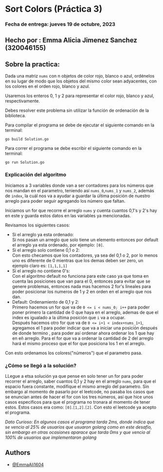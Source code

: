 # Sort Colors (Práctica 3)

### Fecha de entrega: jueves 19 de octubre, 2023

## Hecho por : Emma Alicia Jimenez Sanchez (320046155) 

## Sobre la practica:

Dada una matriz `nums` con n objetos de color rojo, blanco o azul, ordénelos en su lugar de modo que los objetos del mismo color sean adyacentes, con los colores en el orden rojo, blanco y azul.

Usaremos los enteros 0, 1 y 2 para representar el color rojo, blanco y azul, respectivamente.

Debes resolver este problema sin utilizar la función de ordenación de la biblioteca.

Para compilar el programa se debe de ejecutar el siguiente comando en la terminal:

```
go build Solution.go
```

Para correr el programa se debe escribir el siguiente comando en la terminal:

```
go run Solution.go
```
### Explicación del algoritmo 
Iniciamos a 3 variables donde van a ser contadores para los números que nos mandan en el parametro, teniendo así `nums_0`,`nums_1` y `nums_2`, además de `index`, la cuál nos va a ayudar a guardar la última posición de nuestro arreglo para poder seguir agregando los número que faltan.

Iniciamos un for que recorre el arreglo `nums` y cuenta cuantos 0,1's y 2's hay en este y guarda estos datos en las variables ya mencionadas.

Revisamos los siguientes casos:
* Si el arreglo ya esta ordenado: \
    Si nos pasan un arreglo que solo tiene un elemento entonces por default el arreglo ya esta ordenado, por ejemplo: `[0]`.
* Si el arreglo solo contiene 0,1 o 2: \
    Con esto checamos que los contadores, ya sea del 0,1 o 2, por lo menos uno es diferente de 0 mientras que los demas deben ser zero, un ejemplo claro es: `[1,1,1,1]`
* Si el arreglo no contiene 0's:\
    Con el algoritmo default no funciona para este caso ya que toma en cuenta las posiciones que van para el 0, entonces para evitar que se genere problemas, entonces nada mas hacemos 2 for's lineales para poder posicionar los numeros de 1 y 2 en orden en el arreglo que nos dan.
* Default: Ordenamiento de 0,1 y 2: \
    Primero hacemos un for que va de `0 <= i < nums_0; i++` para poder poner primero la cantidad de 0 que haya en el arreglo, ademas de que el index es igualado a la última posición que `i` va a ocupar.\
    Después hacemos otro for que va de `0 <= i+1 < index+nums_1+1`, agregamos el 1 para poder indicar que va a iniciar una posición después de donde termino , para poder así ordenar ahora ordenar los 1 que hay en eñ arreglo.
    Para el for que va a ordenar la cantidad de 2 del arreglo hará el mismo proceso que el for que posiciona los 1 en el arreglo.

Con esto ordenamos los colores("números") que el parametro pasa.
### ¿Cómo se llegó a la solución?
LLegue a etsa solución ya que pense en solo tener un for para poder recorrer el arreglo, saber cuantos 0,1 y 2 hay en el arreglo `nums`, para que el espacio fuera constante, modifique el mismo arreglo del parametro. Sin embargo al momento de pasarlo por el leetcode, no pasaba los casos que se enuncian antes de hacer el for con los tres números, así que hice unos casos especificos para que el programa no tronara al momento de tener estos. Estos casos era como: `[0]`.`[1,2]`.`[2]`. Con esto el leetcode ya acepto el programa.

*Dato Curioso: En algunos casos el programa tarda 2ms, donde indica que se vencio al 25% de usuarios que usuaron golang como en este desafio, sin embargo en otras ocasiones aparace que tarda 0ms y que vencio al 100% de usuarios que implementaron golang*



## Authors

- [@EmmaAli1604](https://github.com/EmmaAli1604)
